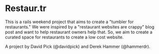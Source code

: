 # Restaur.tr

This is a rails weekend project that aims to create a "tumbler for
restaurants." We were inspired by a "restaurant websites are crappy"
blog post and want to help restaurant owners help that. So, we aim to
create a curated space for restaurants to create a low cost website.

A project by David Pick (@davidpick) and Derek Hammer (@hammerdr).
